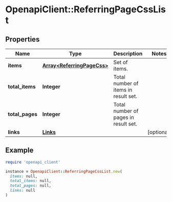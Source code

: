# OpenapiClient::ReferringPageCssList

## Properties

| Name | Type | Description | Notes |
| ---- | ---- | ----------- | ----- |
| **items** | [**Array&lt;ReferringPageCss&gt;**](ReferringPageCss.md) | Set of items. |  |
| **total_items** | **Integer** | Total number of items in result set. |  |
| **total_pages** | **Integer** | Total number of pages in result set. |  |
| **links** | [**Links**](Links.md) |  | [optional] |

## Example

```ruby
require 'openapi_client'

instance = OpenapiClient::ReferringPageCssList.new(
  items: null,
  total_items: null,
  total_pages: null,
  links: null
)
```

